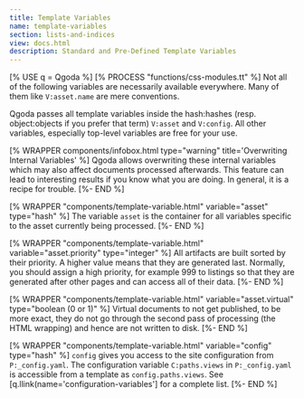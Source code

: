 ```yaml
---
title: Template Variables
name: template-variables
section: lists-and-indices
view: docs.html
description: Standard and Pre-Defined Template Variables
---
```

[% USE q = Qgoda %]
[% PROCESS "functions/css-modules.tt" %]
Not all of the following variables are necessarily available everywhere.
Many of them like `V:asset.name` are mere conventions.

Qgoda passes all template variables inside the <q-term>hash:hashes</q-term> (resp. 
<q-term>object:objects</q-term> if
you prefer that term) `V:asset` and `V:config`.  All other
variables, especially top-level variables are free for your use.

[% WRAPPER components/infobox.html
   type="warning" title='Overwriting Internal Variables' %]
Qgoda allows overwriting these internal variables which may also affect
documents processed afterwards.  This feature can lead to interesting
results if you know what you are doing.  In general, it is a recipe
for trouble.
[%- END %]

[% WRAPPER "components/template-variable.html"
   variable="asset" type="hash" %]
The variable `asset` is the container for all variables specific to
the asset currently being processed.
[%- END %]

[% WRAPPER "components/template-variable.html"
   variable="asset.priority" type="integer" %]
All artifacts are built sorted by their priority.  A higher value means that they are generated last.  Normally, you should assign a high priority, for example 999 to listings so that they are generated after other pages and can access all of their data.
[%- END %]

[% WRAPPER "components/template-variable.html"
   variable="asset.virtual" type="boolean (0 or 1)" %]
Virtual documents to not get published, to be more exact, they do not go through the second pass of processing (the HTML wrapping) and hence are not written to disk.
[%- END %]

[% WRAPPER "components/template-variable.html"
   variable="config" type="hash" %]
`config` gives you access to the site configuration from `P:_config.yaml`.
The configuration variable `C:paths.views` in `P:_config.yaml` is
accessible from a template as `config.paths.views`.  See
[q.llink(name='configuration-variables'] for a complete list.
[%- END %]
